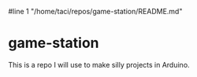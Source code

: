 #line 1 "/home/taci/repos/game-station/README.md"
# game-station

This is a repo I will use to make silly projects in Arduino.
